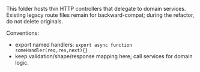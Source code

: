 This folder hosts thin HTTP controllers that delegate to domain services.
Existing legacy route files remain for backward-compat; during the refactor, do not delete originals.

Conventions:
- export named handlers: `export async function someHandler(req,res,next){}`
- keep validation/shape/response mapping here; call services for domain logic.
